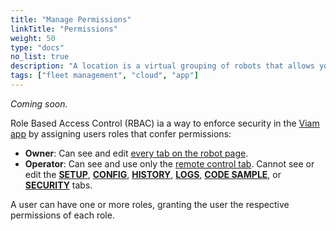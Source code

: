 ```yaml
---
title: "Manage Permissions"
linkTitle: "Permissions"
weight: 50
type: "docs"
no_list: true
description: "A location is a virtual grouping of robots that allows you to organize robots and manage your fleets."
tags: ["fleet management", "cloud", "app"]
---
```


_Coming soon._

Role Based Access Control (RBAC) ia a way to enforce security in the [Viam app](https://app.viam.com) by assigning users roles that confer permissions:

- **Owner**: Can see and edit [every tab on the robot page](../../fleet).
- **Operator**: Can see and use only the [remote control tab](../../fleet#control).
  Cannot see or edit the [**SETUP**](../../fleet#setup), [**CONFIG**](../../fleet#config), [**HISTORY**](../../fleet#history), [**LOGS**](../../fleet#logs), [**CODE SAMPLE**](../../fleet#code-sample), or [**SECURITY**](../../fleet#security) tabs.

A user can have one or more roles, granting the user the respective permissions of each role.
